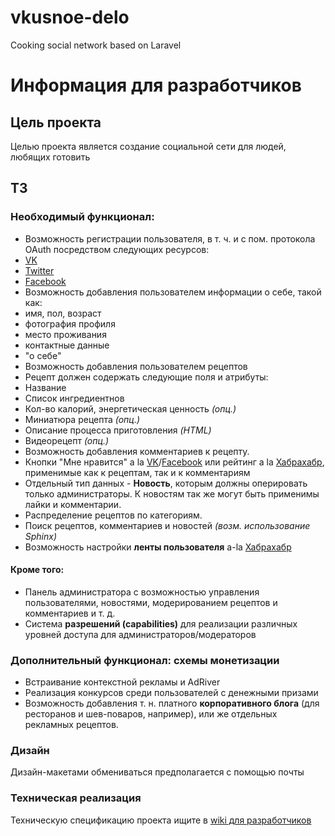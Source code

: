 vkusnoe-delo
============

Cooking social network based on Laravel

# Информация для разработчиков

## Цель проекта
Целью проекта является создание социальной сети для людей, любящих готовить

## ТЗ
### Необходимый функционал:

 - Возможность регистрации пользователя, в т. ч. и с пом. протокола OAuth посредством следующих ресурсов:
  - [VK][vk]
  - [Twitter][twit]
  - [Facebook][fb]
 - Возможность добавления пользователем информации о себе, такой как:
  - имя, пол, возраст
  - фотография профиля
  - место проживания
  - контактные данные
  - "о себе"
 - Возможность добавления пользователем рецептов
 - Рецепт должен содержать следующие поля и атрибуты:
  - Название
  - Список ингредиентнов
  - Кол-во калорий, энергетическая ценность *(опц.)*
  - Миниатюра рецепта *(опц.)*
  - Описание процесса приготовления *(HTML)*
  - Видеорецепт *(опц.)*
 - Возможность добавления комментариев к рецепту.
 - Кнопки "Мне нравится" a la [VK][vk]/[Facebook][fb] или рейтинг a la [Хабрахабр][habr], применимые как к рецептам, так и к комментариям
 - Отдельный тип данных - **Новость**, которым должны оперировать только администраторы. К новостям так же могут быть применимы лайки и комментарии.
 - Распределение рецептов по категориям.
 - Поиск рецептов, комментариев и новостей *(возм. использование Sphinx)*
 - Возможность настройки **ленты пользователя** a-la [Хабрахабр][habr]

#### Кроме того:
 - Панель администратора с возможностью управления пользователями, новостями, модерированием рецептов и комментариев и т. д.
 - Система **разрешений (capabilities)** для реализации различных уровней доступа для администраторов/модераторов

### Дополнительный функционал: схемы монетизации

 - Встраивание контекстной рекламы и AdRiver
 - Реализация конкурсов среди пользователей с денежными призами
 - Возможность добавления т. н. платного **корпоративного блога** (для ресторанов и шев-поваров, например), или же отдельных рекламных рецептов.

### Дизайн

Дизайн-макетами обмениваться предполагается с помощью почты

### Техническая реализация

Техническую спецификацию проекта ищите в [wiki для разработчиков][wiki]


[vk]: http://vk.com
[fb]: http://facebook.com
[twit]: http://twitter.com
[habr]: http://habrahabr.ru
[wiki]: https://github.com/flyingleafe/vkusnoe-delo/wiki